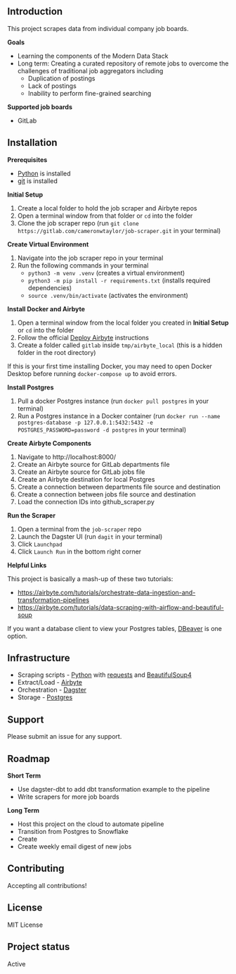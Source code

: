 ## Introduction
This project scrapes data from individual company job boards. 

**Goals**
* Learning the components of the Modern Data Stack
* Long term: Creating a curated repository of remote jobs to overcome the challenges of traditional job aggregators including
    * Duplication of postings
    * Lack of postings
    * Inability to perform fine-grained searching

**Supported job boards**
* GitLab

## Installation

**Prerequisites**
* [Python](https://www.python.org/downloads/) is installed
* [git](https://git-scm.com/book/en/v2/Getting-Started-Installing-Git) is installed

**Initial Setup**
1. Create a local folder to hold the job scraper and Airbyte repos
2. Open a terminal window from that folder or `cd` into the folder
3. Clone the job scraper repo (run `git clone https://gitlab.com/cameronwtaylor/job-scraper.git` in your terminal)

**Create Virtual Environment**
1. Navigate into the job scraper repo in your terminal
2. Run the following commands in your terminal
    * `python3 -m venv .venv` (creates a virtual environment)
    * `python3 -m pip install -r requirements.txt` (installs required dependencies)
    * `source .venv/bin/activate` (activates the environment)

**Install Docker and Airbyte**
1. Open a terminal window from the local folder you created in **Initial Setup** or `cd` into the folder
2. Follow the official [Deploy Airbyte](https://docs.airbyte.com/quickstart/deploy-airbyte) instructions
3. Create a folder called `gitlab` inside `tmp/airbyte_local` (this is a hidden folder in the root directory)

If this is your first time installing Docker, you may need to open Docker Desktop before running `docker-compose up` to avoid errors.

**Install Postgres**
1. Pull a docker Postgres instance (run `docker pull postgres` in your terminal)
2. Run a Postgres instance in a Docker container (run `docker run --name postgres-database -p 127.0.0.1:5432:5432 -e POSTGRES_PASSWORD=password -d postgres` in your terminal)

**Create Airbyte Components**
1. Navigate to http://localhost:8000/
1. Create an Airbyte source for GitLab departments file
2. Create an Airbyte source for GitLab jobs file
3. Create an Airbyte destination for local Postgres
4. Create a connection between departments file source and destination
5. Create a connection between jobs file source and destination
6. Load the connection IDs into github_scraper.py

**Run the Scraper**
1. Open a terminal from the `job-scraper` repo
2. Launch the Dagster UI (run `dagit` in your terminal)
3. Click `Launchpad`
4. Click `Launch Run` in the bottom right corner

**Helpful Links**

This project is basically a mash-up of these two tutorials:
* https://airbyte.com/tutorials/orchestrate-data-ingestion-and-transformation-pipelines
* https://airbyte.com/tutorials/data-scraping-with-airflow-and-beautiful-soup

If you want a database client to view your Postgres tables, [DBeaver](https://dbeaver.io/download/) is one option.

## Infrastructure
* Scraping scripts - [Python](https://www.python.org/) with [requests](https://docs.python-requests.org/en/latest/) and [BeautifulSoup4](https://www.crummy.com/software/BeautifulSoup/bs4/doc/)
* Extract/Load - [Airbyte](https://airbyte.com/)
* Orchestration - [Dagster](https://dagster.io/)
* Storage - [Postgres](https://www.postgresql.org/)

## Support
Please submit an issue for any support. 

## Roadmap

**Short Term**
* Use dagster-dbt to add dbt transformation example to the pipeline
* Write scrapers for more job boards

**Long Term**
* Host this project on the cloud to automate pipeline
* Transition from Postgres to Snowflake
* Create 
* Create weekly email digest of new jobs

## Contributing
Accepting all contributions!

## License
MIT License

## Project status
Active
